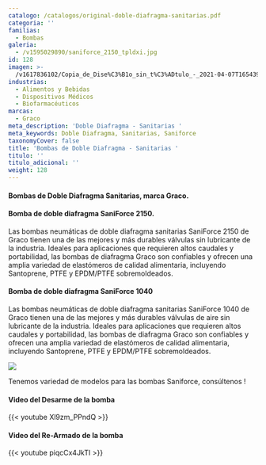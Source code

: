 ```yaml
---
catalogo: /catalogos/original-doble-diafragma-sanitarias.pdf
categoria: ''
familias:
  - Bombas
galeria:
  - /v1595029890/saniforce_2150_tpldxi.jpg
id: 128
imagen: >-
  /v1617836102/Copia_de_Dise%C3%B1o_sin_t%C3%ADtulo_-_2021-04-07T165439.074_gol2nl.png
industrias:
  - Alimentos y Bebidas
  - Dispositivos Médicos
  - Biofarmacéuticos
marcas:
  - Graco
meta_description: 'Doble Diafragma - Sanitarias '
meta_keywords: Doble Diafragma, Sanitarias, Saniforce
taxonomyCover: false
title: 'Bombas de Doble Diafragma - Sanitarias '
titulo: ''
titulo_adicional: ''
weight: 128
---
```

#### **Bombas de Doble Diafragma Sanitarias, marca Graco.**

#### Bomba de doble diafragma SaniForce 2150.

Las bombas neumáticas de doble diafragma sanitarias SaniForce 2150 de Graco tienen una de las mejores y más durables válvulas sin lubricante de la industria. Ideales para aplicaciones que requieren altos caudales y portabilidad, las bombas de diafragma Graco son confiables y ofrecen una amplia variedad de elastómeros de calidad alimentaria, incluyendo Santoprene, PTFE y EPDM/PTFE sobremoldeados.

#### **Bomba de doble diafragma SaniForce 1040**

Las bombas neumáticas de doble diafragma sanitarias SaniForce 1040 de Graco tienen una de las mejores y más durables válvulas de aire sin lubricante de la industria. Ideales para aplicaciones que requieren altos caudales y portabilidad, las bombas de diafragma Graco son confiables y ofrecen una amplia variedad de elastómeros de calidad alimentaria, incluyendo Santoprene, PTFE y EPDM/PTFE sobremoldeados.

![](https://res.cloudinary.com/novatec/v1595030294/_jcr_content_3_vjoe2s.jpg)

Tenemos variedad de modelos para las bombas Saniforce, consúltenos !

#### Video del Desarme de la bomba

{{< youtube Xl9zm_PPndQ >}}

#### Video del Re-Armado de la bomba

{{< youtube piqcCx4JkTI >}}